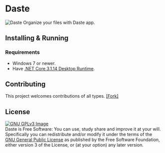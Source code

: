 # Daste
![Daste](https://user-images.githubusercontent.com/23485114/123590844-7b969d80-d800-11eb-9b54-9a54fce3cac8.png)
Organize your files with Daste app.

## Installing & Running

### Requirements
- Windows 7 or newer.
- Have [.NET Core 3.1.14 Desktop Runtime](https://dotnet.microsoft.com/download/dotnet/thank-you/runtime-desktop-3.1.14-windows-x64-installer).

## Contributing
This project welcomes contributions of all types. [[Fork]](https://github.com/xmha97/Daste/fork)

## License
[![GNU GPLv3 Image](https://www.gnu.org/graphics/gplv3-127x51.png)](http://www.gnu.org/licenses/gpl-3.0.en.html)  
Daste is Free Software: You can use, study share and improve it at your
will. Specifically you can redistribute and/or modify it under the terms of the
[GNU General Public License](https://www.gnu.org/licenses/gpl.html) as
published by the Free Software Foundation, either version 3 of the License, or
(at your option) any later version.  
